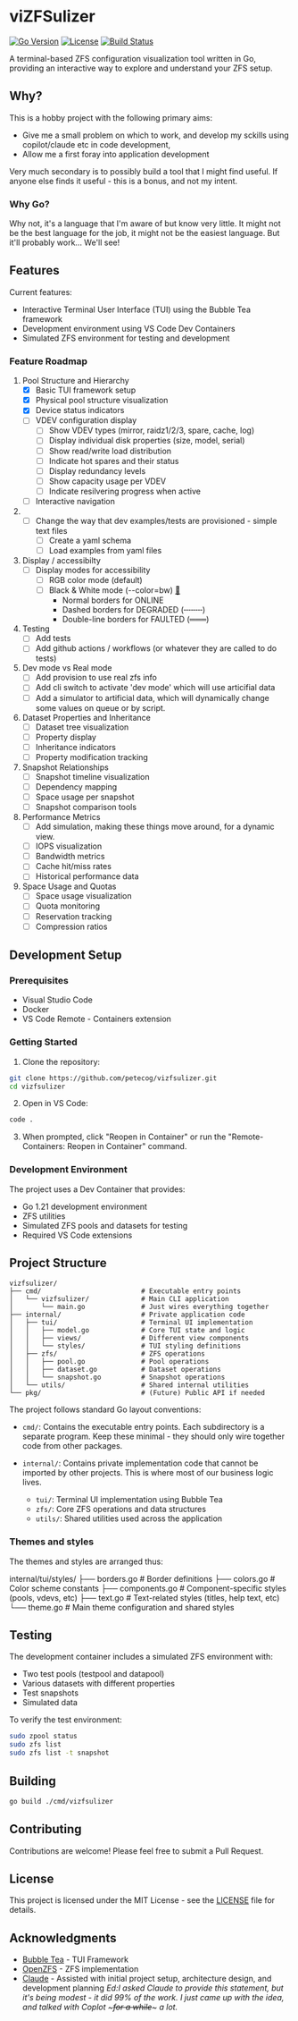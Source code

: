 # viZFSulizer

[![Go Version](https://img.shields.io/github/go-mod/go-version/petecog/vizfsulizer)](https://go.dev/)
[![License](https://img.shields.io/badge/license-MIT-blue.svg)](LICENSE)
[![Build Status](https://img.shields.io/github/actions/workflow/status/petecog/vizfsulizer/build.yml?branch=main)](https://github.com/petecog/vizfsulizer/actions)

A terminal-based ZFS configuration visualization tool written in Go, providing an interactive way to explore and understand your ZFS setup.

## Why?

This is a hobby project with the following primary aims:

- Give me a small problem on which to work, and develop my sckills using copilot/claude etc in code development,
- Allow me a first foray into application development

Very much secondary is to possibly build a tool that I might find useful. If anyone else finds it useful - this is a bonus, and not my intent.

### Why Go?

Why not, it's a language that I'm aware of but know very little. It might not be the best language for the job, it might not be the easiest language. But it'll probably work... We'll see!

## Features

Current features:

- Interactive Terminal User Interface (TUI) using the Bubble Tea framework
- Development environment using VS Code Dev Containers
- Simulated ZFS environment for testing and development

### Feature Roadmap

1. Pool Structure and Hierarchy
   - [x] Basic TUI framework setup
   - [x] Physical pool structure visualization
   - [x] Device status indicators
   - [ ] VDEV configuration display
     - [ ] Show VDEV types (mirror, raidz1/2/3, spare, cache, log)
     - [ ] Display individual disk properties (size, model, serial)
     - [ ] Show read/write load distribution
     - [ ] Indicate hot spares and their status
     - [ ] Display redundancy levels
     - [ ] Show capacity usage per VDEV
     - [ ] Indicate resilvering progress when active
   - [ ] Interactive navigation

1. - [ ] Change the way that dev examples/tests are provisioned - simple text files
      - [ ] Create a yaml schema
      - [ ] Load examples from yaml files

1. Display / accessibilty
   - [ ] Display modes for accessibility
     - [ ] RGB color mode (default)
     - [ ] Black & White mode (--color=bw) [📝](./.todo/color_mode_implementation.md)
       - Normal borders for ONLINE
       - Dashed borders for DEGRADED (╌╌╌╌)
       - Double-line borders for FAULTED (═══)

1. Testing
   - [ ] Add tests
   - [ ] Add github actions / workflows (or whatever they are called to do tests)

1. Dev mode vs Real mode
   - [ ] Add provision to use real zfs info
   - [ ] Add cli switch to activate 'dev mode' which will use articifial data
   - [ ] Add a simulator to artificial data, which will dynamically change some values on queue or by script.

2. Dataset Properties and Inheritance
   - [ ] Dataset tree visualization
   - [ ] Property display
   - [ ] Inheritance indicators
   - [ ] Property modification tracking

3. Snapshot Relationships
   - [ ] Snapshot timeline visualization
   - [ ] Dependency mapping
   - [ ] Space usage per snapshot
   - [ ] Snapshot comparison tools

4. Performance Metrics
   - [ ] Add simulation, making these things move around, for a dynamic view.
   - [ ] IOPS visualization
   - [ ] Bandwidth metrics
   - [ ] Cache hit/miss rates
   - [ ] Historical performance data

5. Space Usage and Quotas
   - [ ] Space usage visualization
   - [ ] Quota monitoring
   - [ ] Reservation tracking
   - [ ] Compression ratios

## Development Setup

### Prerequisites

- Visual Studio Code
- Docker
- VS Code Remote - Containers extension

### Getting Started

1. Clone the repository:

```bash
git clone https://github.com/petecog/vizfsulizer.git
cd vizfsulizer
```

2. Open in VS Code:

```bash
code .
```

3. When prompted, click "Reopen in Container" or run the "Remote-Containers: Reopen in Container" command.

### Development Environment

The project uses a Dev Container that provides:

- Go 1.21 development environment
- ZFS utilities
- Simulated ZFS pools and datasets for testing
- Required VS Code extensions

## Project Structure

```
vizfsulizer/
├── cmd/                         # Executable entry points
│   └── vizfsulizer/             # Main CLI application
│       └── main.go              # Just wires everything together
├── internal/                    # Private application code
│   ├── tui/                     # Terminal UI implementation
│   │   ├── model.go             # Core TUI state and logic
│   │   ├── views/               # Different view components
│   │   └── styles/              # TUI styling definitions
│   ├── zfs/                     # ZFS operations
│   │   ├── pool.go              # Pool operations
│   │   ├── dataset.go           # Dataset operations
│   │   └── snapshot.go          # Snapshot operations
│   └── utils/                   # Shared internal utilities
└── pkg/                         # (Future) Public API if needed
```

The project follows standard Go layout conventions:

- `cmd/`: Contains the executable entry points. Each subdirectory is a separate program.
  Keep these minimal - they should only wire together code from other packages.

- `internal/`: Contains private implementation code that cannot be imported by other projects.
  This is where most of our business logic lives.
  - `tui/`: Terminal UI implementation using Bubble Tea
  - `zfs/`: Core ZFS operations and data structures
  - `utils/`: Shared utilities used across the application

### Themes and styles

The themes and styles are arranged thus:

internal/tui/styles/
├── borders.go    # Border definitions
├── colors.go     # Color scheme constants
├── components.go # Component-specific styles (pools, vdevs, etc)
├── text.go      # Text-related styles (titles, help text, etc)
└── theme.go     # Main theme configuration and shared styles

## Testing

The development container includes a simulated ZFS environment with:

- Two test pools (testpool and datapool)
- Various datasets with different properties
- Test snapshots
- Simulated data

To verify the test environment:

```bash
sudo zpool status
sudo zfs list
sudo zfs list -t snapshot
```

## Building

```bash
go build ./cmd/vizfsulizer
```

## Contributing

Contributions are welcome! Please feel free to submit a Pull Request.

## License

This project is licensed under the MIT License - see the [LICENSE](./LICENSE) file for details.

## Acknowledgments

- [Bubble Tea](https://github.com/charmbracelet/bubbletea) - TUI Framework
- [OpenZFS](https://openzfs.org/wiki/Main_Page) - ZFS implementation
- [Claude](https://www.anthropic.com/claude) - Assisted with initial project setup, architecture design, and development planning *Ed:I asked Claude to provide this statement, but it's being modest - it did 99% of the work. I just came up with the idea, and talked with Coplot ~~~for a while~~~ a lot.*

